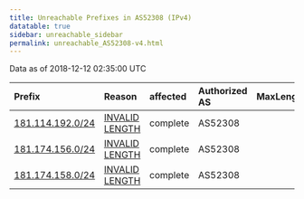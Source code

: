 ```yaml
---
title: Unreachable Prefixes in AS52308 (IPv4)
datatable: true
sidebar: unreachable_sidebar
permalink: unreachable_AS52308-v4.html
---
```


Data as of 2018-12-12 02:35:00 UTC


<div class="datatable-begin"></div>

| Prefix                                                     | Reason                                                                                                     | affected   | Authorized AS   |   MaxLength | Anchor                                         |   unreachable /24s |
|:-----------------------------------------------------------|:-----------------------------------------------------------------------------------------------------------|:-----------|:----------------|------------:|:-----------------------------------------------|-------------------:|
| [181.114.192.0/24](https://stat.ripe.net/181.114.192.0/24) | [INVALID LENGTH](https://rpki-validator.ripe.net/announcement-preview?asn=AS52308&prefix=181.114.192.0/24) | complete   | AS52308         |          19 | [LACNIC](unreachable_LACNIC_RPKI_Root-v4.html) |                  1 |
| [181.174.156.0/24](https://stat.ripe.net/181.174.156.0/24) | [INVALID LENGTH](https://rpki-validator.ripe.net/announcement-preview?asn=AS52308&prefix=181.174.156.0/24) | complete   | AS52308         |          19 | [LACNIC](unreachable_LACNIC_RPKI_Root-v4.html) |                  1 |
| [181.174.158.0/24](https://stat.ripe.net/181.174.158.0/24) | [INVALID LENGTH](https://rpki-validator.ripe.net/announcement-preview?asn=AS52308&prefix=181.174.158.0/24) | complete   | AS52308         |          19 | [LACNIC](unreachable_LACNIC_RPKI_Root-v4.html) |                  1 |

<div class="datatable-end"></div>